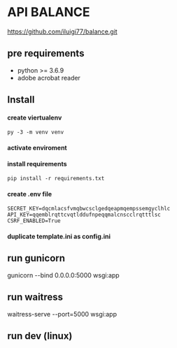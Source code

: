 # API BALANCE
https://github.com/iluigi77/balance.git

## pre requirements
* python >= 3.6.9 
* adobe acrobat reader
## Install
#### **create viertualenv**
~~~ 
py -3 -m venv venv
~~~

#### **activate enviroment**

#### **install requirements**
~~~
pip install -r requirements.txt
~~~  
#### create .env file
~~~
SECRET_KEY=dqcmlacsfvmqbwcsclgedqeapmqempssemgyclhlc
API_KEY=qqemblrqttcvqtlddufnpeqqmalcnscclrqtttlsc
CSRF_ENABLED=True
~~~

#### duplicate template.ini as config.ini


## run gunicorn
gunicorn --bind 0.0.0.0:5000 wsgi:app
## run waitress
waitress-serve --port=5000 wsgi:app

## run dev (linux)